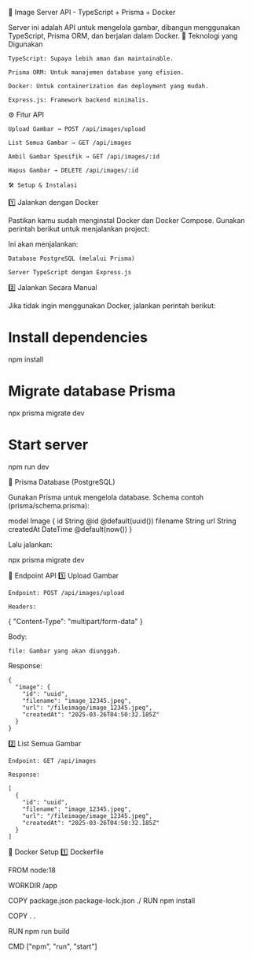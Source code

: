 📌 Image Server API - TypeScript + Prisma + Docker

Server ini adalah API untuk mengelola gambar, dibangun menggunakan TypeScript, Prisma ORM, dan berjalan dalam Docker.
🚀 Teknologi yang Digunakan

    TypeScript: Supaya lebih aman dan maintainable.

    Prisma ORM: Untuk manajemen database yang efisien.

    Docker: Untuk containerization dan deployment yang mudah.

    Express.js: Framework backend minimalis.

⚙️ Fitur API

    Upload Gambar → POST /api/images/upload

    List Semua Gambar → GET /api/images

    Ambil Gambar Spesifik → GET /api/images/:id

    Hapus Gambar → DELETE /api/images/:id

    🛠️ Setup & Instalasi
1️⃣ Jalankan dengan Docker

Pastikan kamu sudah menginstal Docker dan Docker Compose.
Gunakan perintah berikut untuk menjalankan project:

Ini akan menjalankan:

    Database PostgreSQL (melalui Prisma)

    Server TypeScript dengan Express.js

2️⃣ Jalankan Secara Manual

Jika tidak ingin menggunakan Docker, jalankan perintah berikut:

# Install dependencies
npm install

# Migrate database Prisma
npx prisma migrate dev

# Start server
npm run dev

📝 Prisma Database (PostgreSQL)

Gunakan Prisma untuk mengelola database.
Schema contoh (prisma/schema.prisma):

model Image {
  id        String  @id @default(uuid())
  filename  String
  url       String
  createdAt DateTime @default(now())
}

Lalu jalankan:

npx prisma migrate dev

🚀 Endpoint API
1️⃣ Upload Gambar

    Endpoint: POST /api/images/upload

    Headers:

{
  "Content-Type": "multipart/form-data"
}

Body:

    file: Gambar yang akan diunggah.

Response:

    {
      "image": {
        "id": "uuid",
        "filename": "image_12345.jpeg",
        "url": "/fileimage/image_12345.jpeg",
        "createdAt": "2025-03-26T04:50:32.185Z"
      }
    }

2️⃣ List Semua Gambar

    Endpoint: GET /api/images

    Response:

    [
      {
        "id": "uuid",
        "filename": "image_12345.jpeg",
        "url": "/fileimage/image_12345.jpeg",
        "createdAt": "2025-03-26T04:50:32.185Z"
      }
    ]

📌 Docker Setup
1️⃣ Dockerfile

FROM node:18

WORKDIR /app

COPY package.json package-lock.json ./
RUN npm install

COPY . .


RUN npm run build

CMD ["npm", "run", "start"]